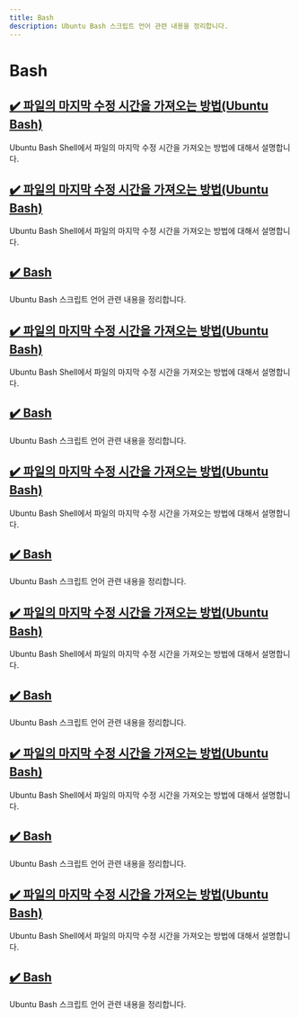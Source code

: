 ```yaml
---
title: Bash
description: Ubuntu Bash 스크립트 언어 관련 내용을 정리합니다.
---
```



Bash
===






[✔️ 파일의 마지막 수정 시간을 가져오는 방법(Ubuntu Bash)](001.html 'Ubuntu Bash Shell에서 파일의 마지막 수정 시간을 가져오는 방법에 대해서 설명합니다.')
---


Ubuntu Bash Shell에서 파일의 마지막 수정 시간을 가져오는 방법에 대해서 설명합니다.


<!--001.html-->
[✔️  파일의 마지막 수정 시간을 가져오는 방법(Ubuntu Bash)](001.html)
---


Ubuntu Bash Shell에서 파일의 마지막 수정 시간을 가져오는 방법에 대해서 설명합니다.


<!--_README.html-->
[✔️  Bash](_README.html)
---


Ubuntu Bash 스크립트 언어 관련 내용을 정리합니다.


<!--001.html-->
[✔️  파일의 마지막 수정 시간을 가져오는 방법(Ubuntu Bash)](001.html)
---


Ubuntu Bash Shell에서 파일의 마지막 수정 시간을 가져오는 방법에 대해서 설명합니다.


<!--_README.html-->
[✔️  Bash](_README.html)
---


Ubuntu Bash 스크립트 언어 관련 내용을 정리합니다.


<!--001.html-->
[✔️  파일의 마지막 수정 시간을 가져오는 방법(Ubuntu Bash)](001.html)
---


Ubuntu Bash Shell에서 파일의 마지막 수정 시간을 가져오는 방법에 대해서 설명합니다.


<!--_README.html-->
[✔️  Bash](_README.html)
---


Ubuntu Bash 스크립트 언어 관련 내용을 정리합니다.


<!--001.html-->
[✔️  파일의 마지막 수정 시간을 가져오는 방법(Ubuntu Bash)](001.html)
---


Ubuntu Bash Shell에서 파일의 마지막 수정 시간을 가져오는 방법에 대해서 설명합니다.


<!--_README.html-->
[✔️  Bash](_README.html)
---


Ubuntu Bash 스크립트 언어 관련 내용을 정리합니다.


<!--001.html-->
[✔️  파일의 마지막 수정 시간을 가져오는 방법(Ubuntu Bash)](001.html)
---


Ubuntu Bash Shell에서 파일의 마지막 수정 시간을 가져오는 방법에 대해서 설명합니다.


<!--_README.html-->
[✔️  Bash](_README.html)
---


Ubuntu Bash 스크립트 언어 관련 내용을 정리합니다.


<!--001.html-->
[✔️  파일의 마지막 수정 시간을 가져오는 방법(Ubuntu Bash)](001.html)
---


Ubuntu Bash Shell에서 파일의 마지막 수정 시간을 가져오는 방법에 대해서 설명합니다.


<!--_README.html-->
[✔️  Bash](_README.html)
---


Ubuntu Bash 스크립트 언어 관련 내용을 정리합니다.
